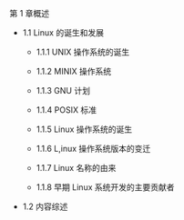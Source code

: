 第 1 章概述

- 1.1 Linux 的诞生和发展

    - 1.1.1 UNIX 操作系统的诞生

    - 1.1.2 MINIX 操作系统

    - 1.1.3 GNU 计划

    - 1.1.4 POSIX 标准

    - 1.1.5 Linux 操作系统的诞生

    - 1.1.6 L,inux 操作系统版本的变迁

    - 1.1.7 Linux 名称的由来

    - 1.1.8 早期 Linux 系统开发的主要贡献者

- 1.2 内容综述